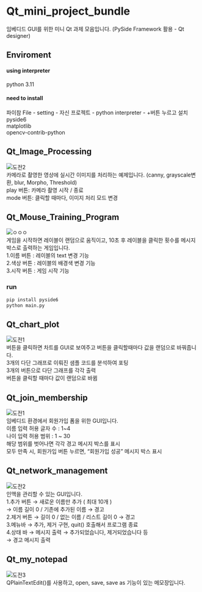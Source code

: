 # Qt_mini_project_bundle
임베디드 GUI를 위한 미니 Qt 과제 모음입니다. (PySide Framework 활용 - Qt designer)

## Enviroment
<h4>using interpreter </h4>
python 3.11 <br>

<h4>need to install</h4>
파이참 File - setting - 자신 프로젝트 - python interpreter - +버튼 누르고 설치 <br>
pyside6 <br>
matplotlib <br>
opencv-contrib-python <br>


## Qt_Image_Processing
![도전2](https://github.com/woodong11/Qt_mini_project_bundle/assets/91379630/c7948da1-3d2d-4d70-a757-fb4be263443b)
<br>
카메라로 촬영한 영상에 실시간 이미지를 처리하는 예제입니다. (canny, grayscale변환, blur, Morpho, Threshold) <br>
play 버튼: 카메라 촬영 시작 / 종료 <br>
mode 버튼: 클릭할 때마다, 이미지 처리 모드 변경 <br>


## Qt_Mouse_Training_Program
![ㅇㅇㅇ](https://github.com/woodong11/Qt_mini_project_bundle/assets/91379630/b3a48d30-7d17-4b81-bc97-f32baf3656ab)
<br>게임을 시작하면 레이블이 랜덤으로 움직이고, 10초 후 레이블을 클릭한 횟수를 메시지 박스로 출력하는 게임입니다. <br>
1.이름 버튼 : 레이블의 text 변경 기능 <br>
2.색상 버튼 : 레이블의 배경색 변경 기능<br>
3.시작 버튼 : 게임 시작 기능<br>

<h3> run </h3>

```python
pip install pyside6
python main.py
```


## Qt_chart_plot
![도전1](https://github.com/woodong11/Qt_mini_project_bundle/assets/91379630/c4725237-245f-41ef-8858-8f6502b5ae6a)
<br> 버튼을 클릭하면 차트를 GUI로 보여주고 버튼을 클릭할때마다 값을 랜덤으로 바꿔줍니다. <br>
3개의 다단 그래프로 이뤄진 샘플 코드를 분석하여 포팅 <br>
3개의 버튼으로 다단 그래프를 각각 출력 <br>
버튼을 클릭할 때마다 값이 랜덤으로 바뀜 <br>


## Qt_join_membership
![도전1](https://github.com/woodong11/Qt_mini_project_bundle/assets/91379630/73d3ef0f-91c5-41d5-a2bf-262bb57a9358)
<br>임베디드 환경에서 회원가입 폼을 위한 GUI입니다. <br>
이름 입력 허용 글자 수 : 1~4 <br>
나이 입력 허용 범위 : 1 ~ 30 <br>
해당 범위를 벗어나면 각각 경고 메시지 박스를 표시<br>
모두 만족 시, 회원가입 버튼 누르면, “회원가입 성공” 메시지 박스 표시<br>

## Qt_network_management 
![도전2](https://github.com/woodong11/Qt_mini_project_bundle/assets/91379630/c0fda1d3-a7bf-44c2-9db9-66e3b92c8a80)
<br>인맥을 관리할 수 있는 GUI입니다.<br>
1.추가 버튼
→ 새로운 이름만 추가 ( 최대 10개 ) <br>
→ 이름 길이 0 / 기존에 추가된 이름 → 경고<br>
2.제거 버튼
→ 길이 0 / 없는 이름 / 리스트 길이 0 → 경고<br>
3.메뉴바
→ 추가, 제거 구현, quit() 호출해서 프로그램 종료<br>
4.상태 바 → 메시지 출력
 → 추가되었습니다, 제거되었습니다 등<br>
→ 경고 메시지 출력<br>

## Qt_my_notepad
![도전3](https://github.com/woodong11/Qt_mini_project_bundle/assets/91379630/4f33d7f2-1ccd-4106-8e5c-45f9a451ffc8)
<br>QPlainTextEdit()를 사용하고, open, save, save as 기능이 있는 메모장입니다. <br>
